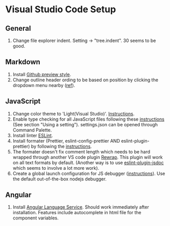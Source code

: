# Visual Studio Code Setup

## General
1. Change file explorer indent. Setting -> "tree.indent". 30 seems to be good.

## Markdown

1. Install [Github preview
   style](https://marketplace.visualstudio.com/items?itemName=bierner.markdown-preview-github-styles&ssr=false#overview).
1. Change outline header ording to be based on position by clicking the dropdown
   menu nearby
   ([ref](https://github.com/Microsoft/vscode/issues/68338#issuecomment-462393155)).
  
## JavaScript

1. Change color theme to 'Light(Visual Studio)'.
   [Instructions](https://code.visualstudio.com/docs/getstarted/themes).
1. Enable type checking for all JavaScript files following these
   [instructions](https://code.visualstudio.com/docs/nodejs/working-with-javascript#_type-checking-javascript) (See
   section "Using a setting"). settings.json can be opened through Command
   Palette. 
1. Install linter [ESLint](https://marketplace.visualstudio.com/items?itemName=dbaeumer.vscode-eslint).
1. Install formater (Prettier, eslint-config-prettier AND
   eslint-plugin-prettier) by following the
   [instructions](https://prettier.io/docs/en/integrating-with-linters.html).
1. The formater doesn't fix comment length which needs to be hard wrapped
   through another VS code plugin
   [Rewrap](https://marketplace.visualstudio.com/items?itemName=stkb.rewrap).
   This plugin will work on all text formats by default.
   (Another way is to use
   [eslint-plugin-jsdoc](https://github.com/gajus/eslint-plugin-jsdoc) which
   seems to involve a lot more work).
1. Create a global launch configuration for JS debugger
   ([instructions](https://github.com/gajus/eslint-plugin-jsdoc)). Use the
   default out-of-the-box nodejs debugger.

## Angular
1. Install [Angular Language
   Service](https://marketplace.visualstudio.com/items?itemName=Angular.ng-template).
   Should work immediately after installation. Features include autocomplete in
   html file for the component variables.